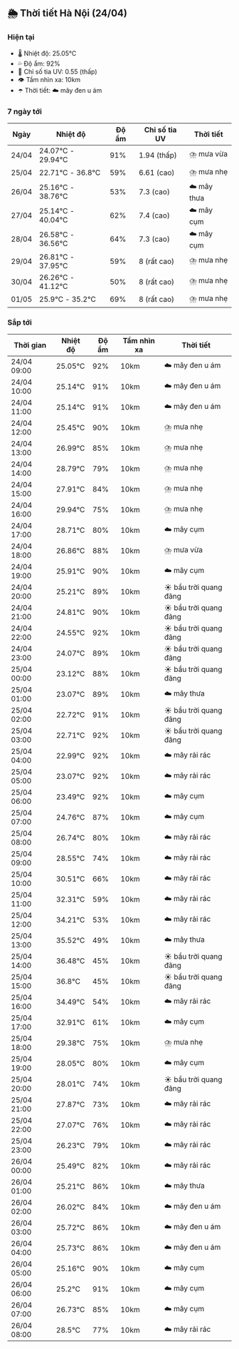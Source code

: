 ## 🌦️ Thời tiết Hà Nội (24/04)

### Hiện tại

- 🌡️ Nhiệt độ: 25.05℃
- 💦 Độ ẩm: 92%
- 🌟 Chỉ số tia UV: 0.55 (thấp)
- 👁️ Tầm nhìn xa: 10km
- ☂️ Thời tiết: ☁️ mây đen u ám

### 7 ngày tới

| Ngày | Nhiệt độ | Độ ẩm | Chỉ số tia UV | Thời tiết |
| --- | --- | --- | --- | --- |
| 24/04 | 24.07℃ - 29.94℃ | 91% | 1.94 (thấp) | ⛈️ mưa vừa |
| 25/04 | 22.71℃ - 36.8℃ | 59% | 6.61 (cao) | ⛈️ mưa nhẹ |
| 26/04 | 25.16℃ - 38.76℃ | 53% | 7.3 (cao) | ☁️ mây thưa |
| 27/04 | 25.14℃ - 40.04℃ | 62% | 7.4 (cao) | ☁️ mây cụm |
| 28/04 | 26.58℃ - 36.56℃ | 64% | 7.3 (cao) | ☁️ mây cụm |
| 29/04 | 26.81℃ - 37.95℃ | 59% | 8 (rất cao) | ⛈️ mưa nhẹ |
| 30/04 | 26.26℃ - 41.12℃ | 50% | 8 (rất cao) | ⛈️ mưa nhẹ |
| 01/05 | 25.9℃ - 35.2℃ | 69% | 8 (rất cao) | ⛈️ mưa nhẹ |

### Sắp tới

| Thời gian | Nhiệt độ | Độ ẩm | Tầm nhìn xa | Thời tiết |
| --- | --- | --- | --- | --- |
| 24/04 09:00 | 25.05℃ | 92% | 10km | ☁️ mây đen u ám |
| 24/04 10:00 | 25.14℃ | 91% | 10km | ☁️ mây đen u ám |
| 24/04 11:00 | 25.14℃ | 91% | 10km | ☁️ mây đen u ám |
| 24/04 12:00 | 25.45℃ | 90% | 10km | ⛈️ mưa nhẹ |
| 24/04 13:00 | 26.99℃ | 85% | 10km | ⛈️ mưa nhẹ |
| 24/04 14:00 | 28.79℃ | 79% | 10km | ⛈️ mưa nhẹ |
| 24/04 15:00 | 27.91℃ | 84% | 10km | ⛈️ mưa nhẹ |
| 24/04 16:00 | 29.94℃ | 75% | 10km | ⛈️ mưa nhẹ |
| 24/04 17:00 | 28.71℃ | 80% | 10km | ☁️ mây cụm |
| 24/04 18:00 | 26.86℃ | 88% | 10km | ⛈️ mưa vừa |
| 24/04 19:00 | 25.91℃ | 90% | 10km | ☁️ mây cụm |
| 24/04 20:00 | 25.21℃ | 89% | 10km | ☀️ bầu trời quang đãng |
| 24/04 21:00 | 24.81℃ | 90% | 10km | ☀️ bầu trời quang đãng |
| 24/04 22:00 | 24.55℃ | 92% | 10km | ☀️ bầu trời quang đãng |
| 24/04 23:00 | 24.07℃ | 89% | 10km | ☀️ bầu trời quang đãng |
| 25/04 00:00 | 23.12℃ | 88% | 10km | ☀️ bầu trời quang đãng |
| 25/04 01:00 | 23.07℃ | 89% | 10km | ☁️ mây thưa |
| 25/04 02:00 | 22.72℃ | 91% | 10km | ☀️ bầu trời quang đãng |
| 25/04 03:00 | 22.71℃ | 92% | 10km | ☀️ bầu trời quang đãng |
| 25/04 04:00 | 22.99℃ | 92% | 10km | ☁️ mây rải rác |
| 25/04 05:00 | 23.07℃ | 92% | 10km | ☁️ mây rải rác |
| 25/04 06:00 | 23.49℃ | 92% | 10km | ☁️ mây cụm |
| 25/04 07:00 | 24.76℃ | 87% | 10km | ☁️ mây cụm |
| 25/04 08:00 | 26.74℃ | 80% | 10km | ☁️ mây rải rác |
| 25/04 09:00 | 28.55℃ | 74% | 10km | ☁️ mây rải rác |
| 25/04 10:00 | 30.51℃ | 66% | 10km | ☁️ mây rải rác |
| 25/04 11:00 | 32.31℃ | 59% | 10km | ☁️ mây rải rác |
| 25/04 12:00 | 34.21℃ | 53% | 10km | ☁️ mây rải rác |
| 25/04 13:00 | 35.52℃ | 49% | 10km | ☁️ mây thưa |
| 25/04 14:00 | 36.48℃ | 45% | 10km | ☀️ bầu trời quang đãng |
| 25/04 15:00 | 36.8℃ | 45% | 10km | ☀️ bầu trời quang đãng |
| 25/04 16:00 | 34.49℃ | 54% | 10km | ☁️ mây rải rác |
| 25/04 17:00 | 32.91℃ | 61% | 10km | ☁️ mây cụm |
| 25/04 18:00 | 29.38℃ | 75% | 10km | ⛈️ mưa nhẹ |
| 25/04 19:00 | 28.05℃ | 80% | 10km | ☁️ mây cụm |
| 25/04 20:00 | 28.01℃ | 74% | 10km | ☀️ bầu trời quang đãng |
| 25/04 21:00 | 27.87℃ | 73% | 10km | ☁️ mây rải rác |
| 25/04 22:00 | 27.07℃ | 76% | 10km | ☁️ mây rải rác |
| 25/04 23:00 | 26.23℃ | 79% | 10km | ☁️ mây rải rác |
| 26/04 00:00 | 25.49℃ | 82% | 10km | ☁️ mây rải rác |
| 26/04 01:00 | 25.21℃ | 86% | 10km | ☁️ mây thưa |
| 26/04 02:00 | 26.02℃ | 84% | 10km | ☁️ mây đen u ám |
| 26/04 03:00 | 25.72℃ | 86% | 10km | ☁️ mây đen u ám |
| 26/04 04:00 | 25.73℃ | 86% | 10km | ☁️ mây đen u ám |
| 26/04 05:00 | 25.16℃ | 90% | 10km | ☁️ mây cụm |
| 26/04 06:00 | 25.2℃ | 91% | 10km | ☁️ mây cụm |
| 26/04 07:00 | 26.73℃ | 85% | 10km | ☁️ mây cụm |
| 26/04 08:00 | 28.5℃ | 77% | 10km | ☁️ mây rải rác |
